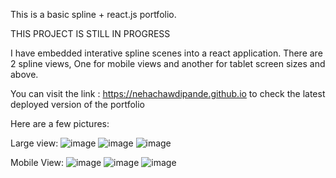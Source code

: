 This is a basic spline + react.js portfolio.

THIS PROJECT IS STILL IN PROGRESS

I have embedded interative spline scenes into a react application.
There are 2 spline views, One for mobile views and another for tablet screen sizes and above.

You can visit the link : https://nehachawdipande.github.io to check the latest deployed version of the portfolio

Here are a few pictures:

Large view: 
![image](https://github.com/NehaChawdipande/PortfolioV2/assets/51154883/4bb1f941-1f80-44f7-86e8-cfaa4af1928c)
![image](https://github.com/NehaChawdipande/PortfolioV2/assets/51154883/a7b04bba-893d-4ef4-8deb-ee04bca1acbc)
![image](https://github.com/NehaChawdipande/PortfolioV2/assets/51154883/aac07497-6543-4bb1-b993-fe941eb95922)

Mobile View:
![image](https://github.com/NehaChawdipande/PortfolioV2/assets/51154883/d857c212-fd93-4e5b-8823-8b2caa421f4b)
![image](https://github.com/NehaChawdipande/PortfolioV2/assets/51154883/7931f801-66b8-4101-bd11-4162a4939f72)
![image](https://github.com/NehaChawdipande/PortfolioV2/assets/51154883/6b3e47b6-430e-443d-8a85-61452f77fbd9)


